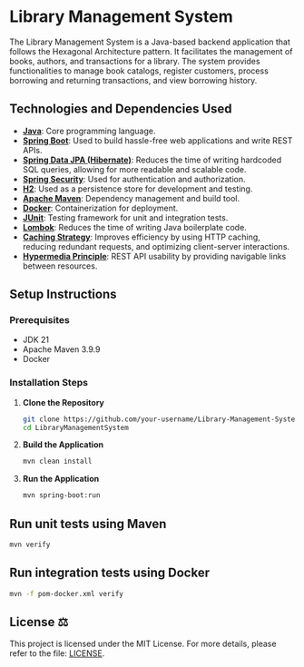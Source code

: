 # Library Management System

The Library Management System is a Java-based backend application that follows the Hexagonal Architecture pattern. It facilitates the management of books, authors, and transactions for a library. The system provides functionalities to manage book catalogs, register customers, process borrowing and returning transactions, and view borrowing history.

## Technologies and Dependencies Used

- **[Java](https://www.oracle.com/java/)**: Core programming language.
- **[Spring Boot](https://spring.io/projects/spring-boot)**: Used to build hassle-free web applications and write REST APIs.
- **[Spring Data JPA (Hibernate)](https://spring.io/projects/spring-data-jpa)**: Reduces the time of writing hardcoded SQL queries, allowing for more readable and scalable code.
- **[Spring Security](https://spring.io/projects/spring-security)**: Used for authentication and authorization.
- **[H2](https://www.h2database.com/html/main.html)**: Used as a persistence store for development and testing.
- **[Apache Maven](https://maven.apache.org/)**: Dependency management and build tool.
- **[Docker](https://www.docker.com/)**: Containerization for deployment.
- **[JUnit](https://junit.org/)**: Testing framework for unit and integration tests.
- **[Lombok](https://projectlombok.org/)**: Reduces the time of writing Java boilerplate code.
- **[Caching Strategy](https://docs.spring.io/spring-framework/docs/current/javadoc-api/org/springframework/http/CacheControl.html)**: Improves efficiency by using HTTP caching, reducing redundant requests, and optimizing client-server interactions.
- **[Hypermedia Principle](https://spring.io/guides/gs/rest-hateoas)**: REST API usability by providing navigable links between resources.

## Setup Instructions

### Prerequisites

- JDK 21
- Apache Maven 3.9.9
- Docker

### Installation Steps

1. **Clone the Repository**
   ```bash
   git clone https://github.com/your-username/Library-Management-System.git
   cd LibraryManagementSystem
   ```
2. **Build the Application**
   ```bash
   mvn clean install
   ```
3. **Run the Application**
   ```bash
   mvn spring-boot:run
   ```
## Run unit tests using Maven
 ```bash
mvn verify
```
## Run integration tests using Docker
 ```bash
mvn -f pom-docker.xml verify
```

## License ⚖️

This project is licensed under the MIT License. For more details, please refer to the file: [LICENSE](LICENSE).


